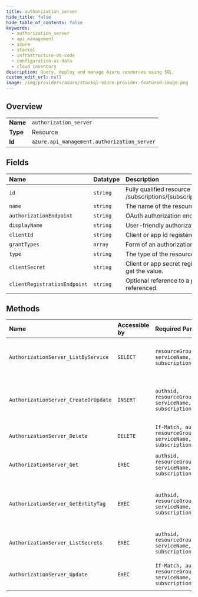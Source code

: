 ```yaml
---
title: authorization_server
hide_title: false
hide_table_of_contents: false
keywords:
  - authorization_server
  - api_management
  - azure    
  - stackql
  - infrastructure-as-code
  - configuration-as-data
  - cloud inventory
description: Query, deploy and manage Azure resources using SQL
custom_edit_url: null
image: /img/providers/azure/stackql-azure-provider-featured-image.png
---
```

  
    

## Overview
<table><tbody>
<tr><td><b>Name</b></td><td><code>authorization_server</code></td></tr>
<tr><td><b>Type</b></td><td>Resource</td></tr>
<tr><td><b>Id</b></td><td><code>azure.api_management.authorization_server</code></td></tr>
</tbody></table>

## Fields
| Name | Datatype | Description |
|:-----|:---------|:------------|
| `id` | `string` | Fully qualified resource ID for the resource. Ex - /subscriptions/{subscriptionId}/resourceGroups/{resourceGroupName}/providers/{resourceProviderNamespace}/{resourceType}/{resourceName} |
| `name` | `string` | The name of the resource |
| `authorizationEndpoint` | `string` | OAuth authorization endpoint. See http://tools.ietf.org/html/rfc6749#section-3.2. |
| `displayName` | `string` | User-friendly authorization server name. |
| `clientId` | `string` | Client or app id registered with this authorization server. |
| `grantTypes` | `array` | Form of an authorization grant, which the client uses to request the access token. |
| `type` | `string` | The type of the resource. E.g. "Microsoft.Compute/virtualMachines" or "Microsoft.Storage/storageAccounts" |
| `clientSecret` | `string` | Client or app secret registered with this authorization server. This property will not be filled on 'GET' operations! Use '/listSecrets' POST request to get the value. |
| `clientRegistrationEndpoint` | `string` | Optional reference to a page where client or app registration for this authorization server is performed. Contains absolute URL to entity being referenced. |
## Methods
| Name | Accessible by | Required Params | Description |
|:-----|:--------------|:----------------|:------------|
| `AuthorizationServer_ListByService` | `SELECT` | `resourceGroupName, serviceName, subscriptionId` | Lists a collection of authorization servers defined within a service instance. |
| `AuthorizationServer_CreateOrUpdate` | `INSERT` | `authsid, resourceGroupName, serviceName, subscriptionId` | Creates new authorization server or updates an existing authorization server. |
| `AuthorizationServer_Delete` | `DELETE` | `If-Match, authsid, resourceGroupName, serviceName, subscriptionId` | Deletes specific authorization server instance. |
| `AuthorizationServer_Get` | `EXEC` | `authsid, resourceGroupName, serviceName, subscriptionId` | Gets the details of the authorization server specified by its identifier. |
| `AuthorizationServer_GetEntityTag` | `EXEC` | `authsid, resourceGroupName, serviceName, subscriptionId` | Gets the entity state (Etag) version of the authorizationServer specified by its identifier. |
| `AuthorizationServer_ListSecrets` | `EXEC` | `authsid, resourceGroupName, serviceName, subscriptionId` | Gets the client secret details of the authorization server. |
| `AuthorizationServer_Update` | `EXEC` | `If-Match, authsid, resourceGroupName, serviceName, subscriptionId` | Updates the details of the authorization server specified by its identifier. |
